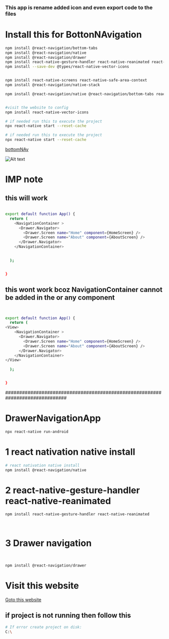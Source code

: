 ### This app is rename added icon and even export code to the files

# Install this for BottonNAvigation

```sh
npm install @react-navigation/bottom-tabs
npm install @react-navigation/native
npm install @react-navigation/drawer
npm install react-native-gesture-handler react-native-reanimated react-native-screens
npm install --save-dev @types/react-native-vector-icons


npm install react-native-screens react-native-safe-area-context
npm install @react-navigation/native-stack

npm install @react-navigation/native @react-navigation/bottom-tabs react-native-screens react-native-safe-area-context react-native-vector-icons react-native-gesture-handler react-native-reanimated react-native-paper


#visit the website to config
npm install react-native-vector-icons

# if needed run this to execute the project
npx react-native start --reset-cache

# if needed run this to execute the project
npx react-native start --reset-cache

```

<a href="https://reactnavigation.org/docs/bottom-tab-navigator/">bottomNAv</a>


![Alt text](./images/my-photo.jpg)


# IMP note 

## this will work

```sh

export default function App() {
  return (
    <NavigationContainer >
      <Drawer.Navigator>
        <Drawer.Screen name="Home" component={HomeScreen} />
        <Drawer.Screen name="About" component={AboutScreen} />
      </Drawer.Navigator>
    </NavigationContainer>

    
  );


}


```



## this wont work bcoz  NavigationContainer cannot be added in the <View> or any component 
```sh


export default function App() {
  return (
<View>
    <NavigationContainer >
      <Drawer.Navigator>
        <Drawer.Screen name="Home" component={HomeScreen} />
        <Drawer.Screen name="About" component={AboutScreen} />
      </Drawer.Navigator>
    </NavigationContainer>
</View>
    
  );


}

```


##############################################################################

#   DrawerNavigationApp  
```sh
npx react-native run-android

```


#  1 react nativation native install
```sh
# react nativation native install
npm install @react-navigation/native

```


# 2 react-native-gesture-handler react-native-reanimated
 
```sh
npm install react-native-gesture-handler react-native-reanimated




```

# 3 Drawer navigation

```sh 


npm install @react-navigation/drawer

```



# Visit this website
<a href="https://reactnavigation.org/docs/drawer-navigator#installation"  target="_blank"> Goto this website </a>



## if project is not running then follow this
```sh
# If error create project on disk:
C:\

```